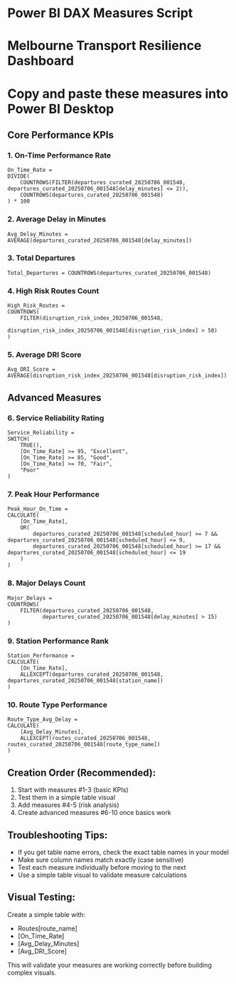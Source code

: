 # Power BI DAX Measures Script
# Melbourne Transport Resilience Dashboard
# Copy and paste these measures into Power BI Desktop

## Core Performance KPIs

### 1. On-Time Performance Rate
```dax
On_Time_Rate = 
DIVIDE(
    COUNTROWS(FILTER(departures_curated_20250706_001548, departures_curated_20250706_001548[delay_minutes] <= 2)),
    COUNTROWS(departures_curated_20250706_001548)
) * 100
```

### 2. Average Delay in Minutes  
```dax
Avg_Delay_Minutes = AVERAGE(departures_curated_20250706_001548[delay_minutes])
```

### 3. Total Departures
```dax
Total_Departures = COUNTROWS(departures_curated_20250706_001548)
```

### 4. High Risk Routes Count
```dax
High_Risk_Routes = 
COUNTROWS(
    FILTER(disruption_risk_index_20250706_001548, 
           disruption_risk_index_20250706_001548[disruption_risk_index] > 50)
)
```

### 5. Average DRI Score
```dax
Avg_DRI_Score = AVERAGE(disruption_risk_index_20250706_001548[disruption_risk_index])
```

## Advanced Measures

### 6. Service Reliability Rating
```dax
Service_Reliability = 
SWITCH(
    TRUE(),
    [On_Time_Rate] >= 95, "Excellent",
    [On_Time_Rate] >= 85, "Good", 
    [On_Time_Rate] >= 70, "Fair",
    "Poor"
)
```

### 7. Peak Hour Performance
```dax
Peak_Hour_On_Time = 
CALCULATE(
    [On_Time_Rate],
    OR(
        departures_curated_20250706_001548[scheduled_hour] >= 7 && departures_curated_20250706_001548[scheduled_hour] <= 9,
        departures_curated_20250706_001548[scheduled_hour] >= 17 && departures_curated_20250706_001548[scheduled_hour] <= 19
    )
)
```

### 8. Major Delays Count
```dax
Major_Delays = 
COUNTROWS(
    FILTER(departures_curated_20250706_001548, 
           departures_curated_20250706_001548[delay_minutes] > 15)
)
```

### 9. Station Performance Rank
```dax
Station_Performance = 
CALCULATE(
    [On_Time_Rate],
    ALLEXCEPT(departures_curated_20250706_001548, departures_curated_20250706_001548[station_name])
)
```

### 10. Route Type Performance
```dax
Route_Type_Avg_Delay = 
CALCULATE(
    [Avg_Delay_Minutes],
    ALLEXCEPT(routes_curated_20250706_001548, routes_curated_20250706_001548[route_type_name])
)
```

## Creation Order (Recommended):
1. Start with measures #1-3 (basic KPIs)
2. Test them in a simple table visual
3. Add measures #4-5 (risk analysis)  
4. Create advanced measures #6-10 once basics work

## Troubleshooting Tips:
- If you get table name errors, check the exact table names in your model
- Make sure column names match exactly (case sensitive)
- Test each measure individually before moving to the next
- Use a simple table visual to validate measure calculations

## Visual Testing:
Create a simple table with:
- Routes[route_name] 
- [On_Time_Rate]
- [Avg_Delay_Minutes]
- [Avg_DRI_Score]

This will validate your measures are working correctly before building complex visuals.
